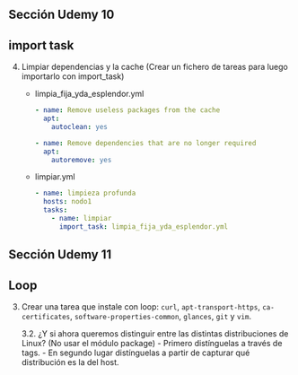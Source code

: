 
## Sección Udemy 10

## import task

4. Limpiar dependencias y la cache (Crear un fichero de tareas para luego importarlo con import_task)

    - limpia_fija_yda_esplendor.yml

      ```yaml
      - name: Remove useless packages from the cache
        apt:
          autoclean: yes

      - name: Remove dependencies that are no longer required
        apt:
          autoremove: yes
      ```
    - limpiar.yml

      ```yaml
      - name: limpieza profunda
        hosts: nodo1
        tasks:
          - name: limpiar
            import_task: limpia_fija_yda_esplendor.yml
      ```

## Sección Udemy 11

## Loop

3. Crear una tarea que instale con loop: `curl`, `apt-transport-https`, `ca-certificates`, `software-properties-common`, `glances`, `git` y `vim`.

	3.2. ¿Y si ahora queremos distinguir entre las distintas distribuciones de Linux? (No usar el módulo package) 
		- Primero distínguelas a través de tags.
		- En segundo lugar distínguelas a partir de capturar qué distribución es la del host.